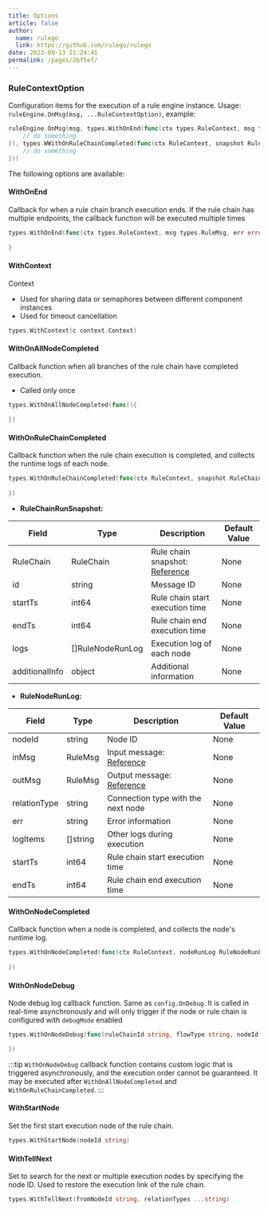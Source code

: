 ```yaml
---
title: Options
article: false
author: 
  name: rulego
  link: https://github.com/rulego/rulego
date: 2023-09-13 21:24:41
permalink: /pages/2bf5ef/
---
```


### RuleContextOption
Configuration items for the execution of a rule engine instance. Usage: `ruleEngine.OnMsg(msg, ...RuleContextOption)`, example:
```go
ruleEngine.OnMsg(msg, types.WithOnEnd(func(ctx types.RuleContext, msg types.RuleMsg, err error) {
    // do something
}), types.WWithOnRuleChainCompleted(func(ctx RuleContext, snapshot RuleChainRunSnapshot){
    // do something
}))
```
The following options are available:
#### WithOnEnd
Callback for when a rule chain branch execution ends. If the rule chain has multiple endpoints, the callback function will be executed multiple times
```go
types.WithOnEnd(func(ctx types.RuleContext, msg types.RuleMsg, err error) {
	
}
```

#### WithContext
 Context
  - Used for sharing data or semaphores between different component instances
  - Used for timeout cancellation
```go
types.WithContext(c context.Context)
```

#### WithOnAllNodeCompleted 
Callback function when all branches of the rule chain have completed execution.
  - Called only once
```go
types.WithOnAllNodeCompleted(func(){
	
})
```

#### WithOnRuleChainCompleted 
Callback function when the rule chain execution is completed, and collects the runtime logs of each node.
```go
types.WithOnRuleChainCompleted(func(ctx RuleContext, snapshot RuleChainRunSnapshot){
	
})
```

- **RuleChainRunSnapshot:**

| Field            | Type              | Description                                         | Default Value |
|------------------|-------------------|-----------------------------------------------------|---------------|
| RuleChain        | RuleChain         | Rule chain snapshot: [Reference](/en/pages/10e1c0/) | None          |
| id               | string            | Message ID                                          | None          |
| startTs          | int64             | Rule chain start execution time                     | None          |
| endTs            | int64             | Rule chain end execution time                       | None          |
| logs             | []RuleNodeRunLog  | Execution log of each node                          | None          |
| additionalInfo   | object            | Additional information                              | None          |

- **RuleNodeRunLog:**

| Field        | Type     | Description                                    | Default Value |
|--------------|----------|------------------------------------------------|---------------|
| nodeId       | string   | Node ID                                        | None          |
| inMsg        | RuleMsg  | Input message: [Reference](/en/pages/8ee82f/)  | None          |
| outMsg       | RuleMsg  | Output message: [Reference](/en/pages/8ee82f/) | None          |
| relationType | string   | Connection type with the next node             | None          |
| err          | string   | Error information                              | None          |
| logItems     | []string | Other logs during execution                    | None          |
| startTs      | int64    | Rule chain start execution time                | None          |
| endTs        | int64    | Rule chain end execution time                  | None          |

#### WithOnNodeCompleted 
Callback function when a node is completed, and collects the node's runtime log.
```go
types.WithOnNodeCompleted(func(ctx RuleContext, nodeRunLog RuleNodeRunLog){
	
})
```

#### WithOnNodeDebug 
Node debug log callback function.
  Same as `config.OnDebug`. It is called in real-time asynchronously and will only trigger if the node or rule chain is configured with `debugMode` enabled
```go
types.WithOnNodeDebug(func(ruleChainId string, flowType string, nodeId string, msg RuleMsg, relationType string, err error)){

})
```
:::tip
`WithOnNodeDebug` callback function contains custom logic that is triggered asynchronously, and the execution order cannot be guaranteed. It may be executed after `WithOnAllNodeCompleted` and `WithOnRuleChainCompleted`.
:::

#### WithStartNode
Set the first start execution node of the rule chain.
```go
types.WithStartNode(nodeId string) 
```

#### WithTellNext
Set to search for the next or multiple execution nodes by specifying the node ID. Used to restore the execution link of the rule chain.
```go
types.WithTellNext(fromNodeId string, relationTypes ...string) 
```